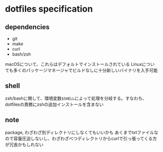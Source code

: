 # dotfiles specification

## dependencies

- git
- make
- curl
- bash/zsh

macOSについて、これらはデフォルトでインストールされている
Linuxについても多くのパッケージマネージャでビルドなしに十分新しいバイナリを入手可能

## shell

zsh/bashに関して、環境変数`$SHELL`によって処理を分岐する。すなわち、dotfilesの責務にzshの追加インストールを含まない

## note

package, わざわざ別ディレクトリにしなくてもいいかも
あくまでtxtファイルなので容量圧迫しないし、わざわざべつディレクトリからcurlで引っ張ってくる方が冗長かもしれない
